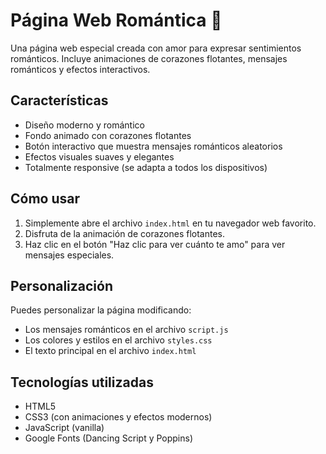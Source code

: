 # Página Web Romántica 💝

Una página web especial creada con amor para expresar sentimientos románticos. Incluye animaciones de corazones flotantes, mensajes románticos y efectos interactivos.

## Características

- Diseño moderno y romántico
- Fondo animado con corazones flotantes
- Botón interactivo que muestra mensajes románticos aleatorios
- Efectos visuales suaves y elegantes
- Totalmente responsive (se adapta a todos los dispositivos)

## Cómo usar

1. Simplemente abre el archivo `index.html` en tu navegador web favorito.
2. Disfruta de la animación de corazones flotantes.
3. Haz clic en el botón "Haz clic para ver cuánto te amo" para ver mensajes especiales.

## Personalización

Puedes personalizar la página modificando:

- Los mensajes románticos en el archivo `script.js`
- Los colores y estilos en el archivo `styles.css`
- El texto principal en el archivo `index.html`

## Tecnologías utilizadas

- HTML5
- CSS3 (con animaciones y efectos modernos)
- JavaScript (vanilla)
- Google Fonts (Dancing Script y Poppins) 
